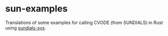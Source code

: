 # sun-examples
Translations of some examples for calling CVODE (from SUNDIALS) in Rust using [sundials-sys](https://github.com/Chris00/sundials-sys). 
